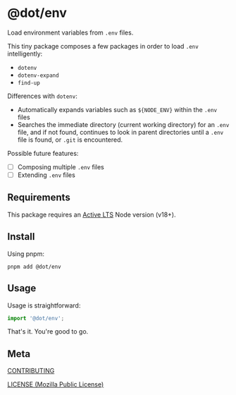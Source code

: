 # @dot/env

Load environment variables from `.env` files.

This tiny package composes a few packages in order to load `.env` intelligently:

- `dotenv`
- `dotenv-expand`
- `find-up`

Differences with `dotenv`:

- Automatically expands variables such as `${NODE_ENV}` within the `.env` files
- Searches the immediate directory (current working directory) for an `.env` file, and if not found, continues to look in parent directories until a `.env` file is found, or `.git` is encountered.

Possible future features:

- [ ] Composing multiple `.env` files
- [ ] Extending `.env` files

## Requirements

This package requires an [Active LTS](https://github.com/nodejs/Release) Node version (v18+).

## Install

Using pnpm:

```console
pnpm add @dot/env
```

## Usage

Usage is straightforward:

```ts
import '@dot/env';
```

That's it. You're good to go.

## Meta

[CONTRIBUTING](../.github/CONTRIBUTING.md)

[LICENSE (Mozilla Public License)](./LICENSE)
